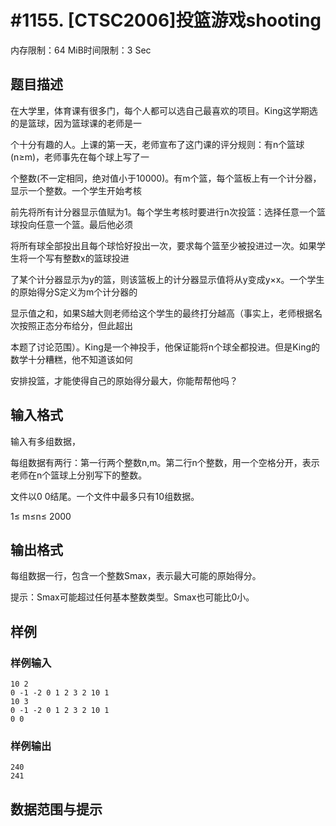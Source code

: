 # #1155. [CTSC2006]投篮游戏shooting

内存限制：64 MiB时间限制：3 Sec

## 题目描述

在大学里，体育课有很多门，每个人都可以选自己最喜欢的项目。King这学期选的是篮球，因为篮球课的老师是一

个十分有趣的人。上课的第一天，老师宣布了这门课的评分规则：有n个篮球(n&ge;m)，老师事先在每个球上写了一

个整数(不一定相同，绝对值小于10000)。有m个篮，每个篮板上有一个计分器，显示一个整数。一个学生开始考核

前先将所有计分器显示值赋为1。每个学生考核时要进行n次投篮：选择任意一个篮球投向任意一个篮。最后他必须

将所有球全部投出且每个球恰好投出一次，要求每个篮至少被投进过一次。如果学生将一个写有整数x的篮球投进

了某个计分器显示为y的篮，则该篮板上的计分器显示值将从y变成y&times;x。一个学生的原始得分S定义为m个计分器的

显示值之和，如果S越大则老师给这个学生的最终打分越高（事实上，老师根据名次按照正态分布给分，但此超出

本题了讨论范围）。King是一个神投手，他保证能将n个球全都投进。但是King的数学十分糟糕，他不知道该如何

安排投篮，才能使得自己的原始得分最大，你能帮帮他吗？

## 输入格式

输入有多组数据，

每组数据有两行：第一行两个整数n,m。第二行n个整数，用一个空格分开，表示老师在n个篮球上分别写下的整数。

文件以0 0结尾。一个文件中最多只有10组数据。

1&le; m&le;n&le; 2000

## 输出格式

每组数据一行，包含一个整数Smax，表示最大可能的原始得分。

提示：Smax可能超过任何基本整数类型。Smax也可能比0小。

## 样例

### 样例输入

    
    10 2
    0 -1 -2 0 1 2 3 2 10 1
    10 3
    0 -1 -2 0 1 2 3 2 10 1
    0 0
    

### 样例输出

    
    240
    241
    

## 数据范围与提示
